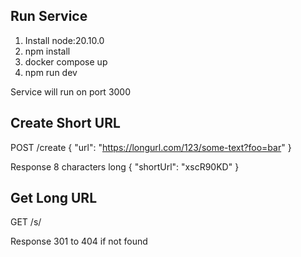 ## Run Service
1. Install node:20.10.0
2. npm install
3. docker compose up
4. npm run dev

Service will run on port 3000

## Create Short URL
POST /create
{
  "url": "https://longurl.com/123/some-text?foo=bar"
}

Response
8 characters long
{
  "shortUrl": "xscR90KD"
}

## Get Long URL
GET /s/<short-url>

Response
301 to <long-url>
404 if not found
